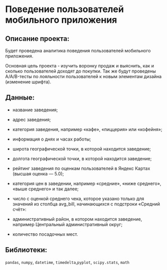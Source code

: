 # Поведение пользователей мобильного приложения

## Описание проекта:
Будет проведена аналитика поведения пользователей мобильного приложения.

Основная цель проекта - изучить воронку продаж и выяснить, как и сколько пользователей доходят до покупки. Так же будут проведены A/A/B-тесты по лояльности пользователей 
к новым элементам дизайна (изменение шрифта).

## Данные: 

- название заведения;

- адрес заведения;

- категория заведения, например «кафе», «пиццерия» или «кофейня»;

- информация о днях и часах работы;

- широта географической точки, в которой находится заведение;

- долгота географической точки, в которой находится заведение;

- рейтинг заведения по оценкам пользователей в Яндекс Картах (высшая оценка — 5.0);

- категория цен в заведении, например «средние», «ниже среднего», «выше среднего» и так далее;

-  число с оценкой среднего чека, которое указано только для значений из столбца avg_bill, начинающихся с подстроки «Средний счёт»:

- административный район, в котором находится заведение, например Центральный административный округ;

- количество посадочных мест.

## Библиотеки:

`pandas`, `numpy`, `datetime`, `timedelta`,`pyplot`, `scipy.stats`, `math`
